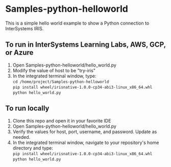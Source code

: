 # Samples-python-helloworld
This is a simple hello world example to show a Python connection to InterSystems IRIS.

## To run in InterSystems Learning Labs, AWS, GCP, or Azure
1. Open Samples-python-helloworld/hello_world.py  
2. Modify the value of host to be "try-iris"
3. In the integrated terminal window, type:  
	`cd /home/project/Samples-python-helloworld`  
	`pip install wheel/irisnative-1.0.0-cp34-abi3-linux_x86_64.whl`  
	`python hello_world.py`  
	
## To run locally
1. Clone this repo and open it in your favorite IDE
2. Open Samples-python-helloworld/hello_world.py
3. Verify the values for host, port, username, and password. Update as needed.
4. In the integrated terminal window, navigate to your repository's home directory and type:  
	`pip install wheel/irisnative-1.0.0-cp34-abi3-linux_x86_64.whl`  
	`python hello_world.py`  
